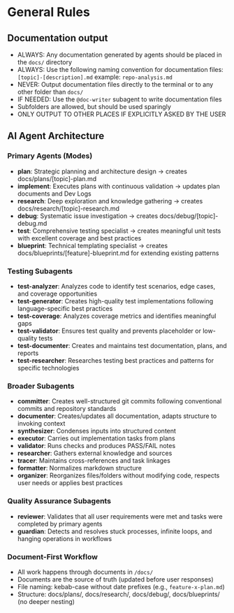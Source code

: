 # General Rules

## Documentation output
- ALWAYS: Any documentation generated by agents should be placed in the `docs/` directory
- ALWAYS: Use the following naming convention for documentation files: `[topic]-[description].md` example: `repo-analysis.md`
- NEVER: Output documentation files directly to the terminal or to any other folder than `docs/`
- IF NEEDED: Use the `@doc-writer` subagent to write documentation files
- Subfolders are allowed, but should be used sparingly
- ONLY OUTPUT TO OTHER PLACES IF EXPLICITLY ASKED BY THE USER

## AI Agent Architecture

### Primary Agents (Modes)
- **plan**: Strategic planning and architecture design → creates docs/plans/[topic]-plan.md
- **implement**: Executes plans with continuous validation → updates plan documents and Dev Logs
- **research**: Deep exploration and knowledge gathering → creates docs/research/[topic]-research.md
- **debug**: Systematic issue investigation → creates docs/debug/[topic]-debug.md
- **test**: Comprehensive testing specialist → creates meaningful unit tests with excellent coverage and best practices
- **blueprint**: Technical templating specialist → creates docs/blueprints/[feature]-blueprint.md for extending existing patterns

### Testing Subagents
- **test-analyzer**: Analyzes code to identify test scenarios, edge cases, and coverage opportunities
- **test-generator**: Creates high-quality test implementations following language-specific best practices
- **test-coverage**: Analyzes coverage metrics and identifies meaningful gaps
- **test-validator**: Ensures test quality and prevents placeholder or low-quality tests
- **test-documenter**: Creates and maintains test documentation, plans, and reports
- **test-researcher**: Researches testing best practices and patterns for specific technologies

### Broader Subagents
- **committer**: Creates well-structured git commits following conventional commits and repository standards
- **documenter**: Creates/updates all documentation, adapts structure to invoking context
- **synthesizer**: Condenses inputs into structured content
- **executor**: Carries out implementation tasks from plans
- **validator**: Runs checks and produces PASS/FAIL notes
- **researcher**: Gathers external knowledge and sources
- **tracer**: Maintains cross-references and task linkages
- **formatter**: Normalizes markdown structure
- **organizer**: Reorganizes files/folders without modifying code, respects user needs or applies best practices

### Quality Assurance Subagents
- **reviewer**: Validates that all user requirements were met and tasks were completed by primary agents
- **guardian**: Detects and resolves stuck processes, infinite loops, and hanging operations in workflows

### Document-First Workflow
- All work happens through documents in `/docs/`
- Documents are the source of truth (updated before user responses)
- File naming: kebab-case without date prefixes (e.g., `feature-x-plan.md`)
- Structure: docs/plans/, docs/research/, docs/debug/, docs/blueprints/ (no deeper nesting)
